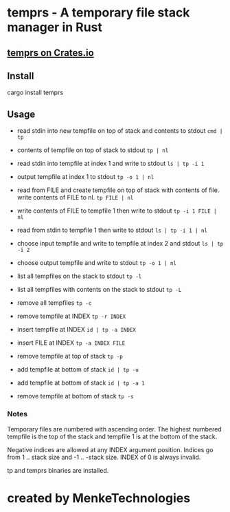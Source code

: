 # temprs - A temporary file stack manager in Rust

## [temprs on Crates.io](https://crates.io/crates/temprs)

## Install

cargo install temprs

## Usage

- read stdin into new tempfile on top of stack and contents to stdout
  ```cmd | tp```

- contents of tempfile on top of stack to stdout
  ```tp | nl```

- read stdin into tempfile at index 1 and write to stdout
  ```ls | tp -i 1```

- output tempfile at index 1 to stdout
  ```tp -o 1 | nl```

- read from FILE and create tempfile on top of stack with contents of file.  write contents of FILE to nl.
  ```tp FILE | nl```

- write contents of FILE to tempfile 1 then write to stdout
  ```tp -i 1 FILE | nl```

- read from stdin to tempfile 1 then write to stdout
  ```ls | tp -i 1 | nl```

- choose input tempfile and write to tempfile at index 2 and stdout
  ```ls | tp -i 2```

- choose output tempfile and write to stdout
  ```tp -o 1 | nl```

- list all tempfiles on the stack to stdout
  ```tp -l```

- list all tempfiles with contents on the stack to stdout
  ```tp -L```

- remove all tempfiles
  ```tp -c```

- remove tempfile at INDEX
  ```tp -r INDEX```

- insert tempfile at INDEX
  ```id | tp -a INDEX```
 
- insert FILE at INDEX
  ```tp -a INDEX FILE```

- remove tempfile at top of stack
  ```tp -p```

- add tempfile at bottom of stack
  ```id | tp -u```

- add tempfile at bottom of stack
  ```id | tp -a 1```

- remove tempfile at bottom of stack
  ```tp -s```

### Notes

Temporary files are numbered with ascending order. The highest numbered tempfile is the top of the stack and tempfile 1
is at the bottom of the stack.

Negative indices are allowed at any INDEX argument position.  Indices go from 1 .. stack size and -1 .. -stack size.  INDEX of 0 is always invalid.

tp and temprs binaries are installed.

# created by MenkeTechnologies
